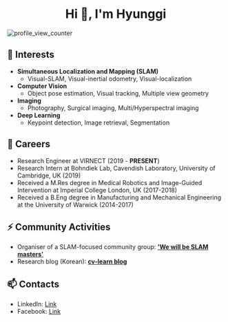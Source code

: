 <h1 align="center">Hi 👋, I'm Hyunggi</h1>

![profile_view_counter](https://komarev.com/ghpvc/?username=changh95)

## 🌱 Interests
- **Simultaneous Localization and Mapping (SLAM)**
  - Visual-SLAM, Visual-inertial odometry, Visual-localization
- **Computer Vision**
  - Object pose estimation, Visual tracking, Multiple view geometry
- **Imaging**
  - Photography, Surgical imaging, Multi/Hyperspectral imaging
- **Deep Learning**
  - Keypoint detection, Image retrieval, Segmentation

## 🔭 Careers
- Research Engineer at VIRNECT (2019 - **PRESENT**)
- Research Intern at Bohndiek Lab, Cavendish Laboratory, University of Cambridge, UK (2019)
- Received a M.Res degree in Medical Robotics and Image-Guided Intervention at Imperial College London, UK (2017-2018)
- Received a B.Eng degree in Manufacturing and Mechanical Engineering at the University of Warwick (2014-2017)

## ⚡ Community Activities
- Organiser of a SLAM-focused community group: [**'We will be SLAM masters'**](https://open.kakao.com/o/g8T5kxLb)
- Research blog (Korean): [**cv-learn blog**](cv-learn.com)

## 📫 Contacts
- LinkedIn: [Link](https://www.linkedin.com/in/hyunggi-chang/)
- Facebook: [Link](https://www.facebook.com/harry.chang.982/)


<!--
**changh95/changh95** is a ✨ _special_ ✨ repository because its `README.md` (this file) appears on your GitHub profile.

Here are some ideas to get you started:

- 🔭 I’m currently working on ...
- 🌱 I’m currently learning ...
- 👯 I’m looking to collaborate on ...
- 🤔 I’m looking for help with ...
- 💬 Ask me about ...
- 📫 How to reach me: ...
- 😄 Pronouns: ...
- ⚡ Fun fact: ...
-->
